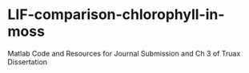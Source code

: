 # LIF-comparison-chlorophyll-in-moss
Matlab Code and Resources for Journal Submission and Ch 3 of Truax Dissertation
